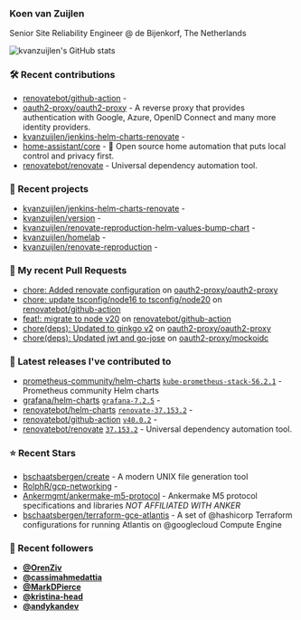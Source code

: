 ### Koen van Zuijlen

Senior Site Reliability Engineer @ de Bijenkorf, The Netherlands

![kvanzuijlen's GitHub stats](https://github-readme-stats.vercel.app/api?username=kvanzuijlen&show=reviews,discussions_started,discussions_answered,prs_merged,prs_merged_percentage&show_icons=true&theme=dark&cache_seconds=86400)

### 🛠️ Recent contributions

- [renovatebot/github-action](https://github.com/renovatebot/github-action) - 
- [oauth2-proxy/oauth2-proxy](https://github.com/oauth2-proxy/oauth2-proxy) - A reverse proxy that provides authentication with Google, Azure, OpenID Connect and many more identity providers.
- [kvanzuijlen/jenkins-helm-charts-renovate](https://github.com/kvanzuijlen/jenkins-helm-charts-renovate) - 
- [home-assistant/core](https://github.com/home-assistant/core) - :house_with_garden: Open source home automation that puts local control and privacy first.
- [renovatebot/renovate](https://github.com/renovatebot/renovate) - Universal dependency automation tool.

### 🌱 Recent projects

- [kvanzuijlen/jenkins-helm-charts-renovate](https://github.com/kvanzuijlen/jenkins-helm-charts-renovate) - 
- [kvanzuijlen/version](https://github.com/kvanzuijlen/version) - 
- [kvanzuijlen/renovate-reproduction-helm-values-bump-chart](https://github.com/kvanzuijlen/renovate-reproduction-helm-values-bump-chart) - 
- [kvanzuijlen/homelab](https://github.com/kvanzuijlen/homelab) - 
- [kvanzuijlen/renovate-reproduction](https://github.com/kvanzuijlen/renovate-reproduction) - 

### 🚧 My recent Pull Requests

- [chore: Added renovate configuration](https://github.com/oauth2-proxy/oauth2-proxy/pull/2472) on [oauth2-proxy/oauth2-proxy](https://github.com/oauth2-proxy/oauth2-proxy)
- [chore: update tsconfig/node16 to tsconfig/node20](https://github.com/renovatebot/github-action/pull/803) on [renovatebot/github-action](https://github.com/renovatebot/github-action)
- [feat!: migrate to node v20](https://github.com/renovatebot/github-action/pull/799) on [renovatebot/github-action](https://github.com/renovatebot/github-action)
- [chore(deps): Updated to ginkgo v2](https://github.com/oauth2-proxy/oauth2-proxy/pull/2459) on [oauth2-proxy/oauth2-proxy](https://github.com/oauth2-proxy/oauth2-proxy)
- [chore(deps): Updated jwt and go-jose](https://github.com/oauth2-proxy/mockoidc/pull/50) on [oauth2-proxy/mockoidc](https://github.com/oauth2-proxy/mockoidc)

### 🚀 Latest releases I've contributed to

- [prometheus-community/helm-charts](https://github.com/prometheus-community/helm-charts) [`kube-prometheus-stack-56.2.1`](https://github.com/prometheus-community/helm-charts/releases/tag/kube-prometheus-stack-56.2.1) - Prometheus community Helm charts
- [grafana/helm-charts](https://github.com/grafana/helm-charts) [`grafana-7.2.5`](https://github.com/grafana/helm-charts/releases/tag/grafana-7.2.5) - 
- [renovatebot/helm-charts](https://github.com/renovatebot/helm-charts) [`renovate-37.153.2`](https://github.com/renovatebot/helm-charts/releases/tag/renovate-37.153.2) - 
- [renovatebot/github-action](https://github.com/renovatebot/github-action) [`v40.0.2`](https://github.com/renovatebot/github-action/releases/tag/v40.0.2) - 
- [renovatebot/renovate](https://github.com/renovatebot/renovate) [`37.153.2`](https://github.com/renovatebot/renovate/releases/tag/37.153.2) - Universal dependency automation tool.

### ⭐ Recent Stars

- [bschaatsbergen/create](https://github.com/bschaatsbergen/create) - A modern UNIX file generation tool
- [RolphR/gcp-networking](https://github.com/RolphR/gcp-networking) - 
- [Ankermgmt/ankermake-m5-protocol](https://github.com/Ankermgmt/ankermake-m5-protocol) - Ankermake M5 protocol specifications and libraries *NOT AFFILIATED WITH ANKER*
- [bschaatsbergen/terraform-gce-atlantis](https://github.com/bschaatsbergen/terraform-gce-atlantis) - A set of @hashicorp Terraform configurations for running Atlantis on @googlecloud Compute Engine

### 👀 Recent followers

- [**@OrenZiv**](https://github.com/OrenZiv)
- [**@cassimahmedattia**](https://github.com/cassimahmedattia)
- [**@MarkDPierce**](https://github.com/MarkDPierce)
- [**@kristina-head**](https://github.com/kristina-head)
- [**@andykandev**](https://github.com/andykandev)
